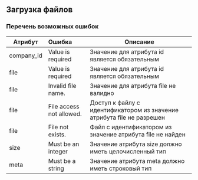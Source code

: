 ## Загрузка файлов
### Перечень возможных ошибок
| Атрибут | Ошибка                        | Описание                                            |
|---------|:------------------------------|-----------------------------------------------------|
| company_id | Value is required | Значение для атрибута id является обязательным |
| file | Value is required | Значение для атрибута id является обязательным |
| file | Invalid file name. | Значение для атрибута file не валидно |
| file | File access not allowed. | Доступ к файлу с идентификатором из значение атрибута file не разрешен |
| file | File not exists. | Файл с идентификатором из значение атрибута file не найден |
| size | Must be an integer | Значение атрибута size должно иметь целочисленный тип |
| meta | Must be a string | Значение атрибута meta должно иметь строковый тип |

<!-- ### [Пример ответа](https://github.com/ekvio-dev/integration-api-response-examples/blob/master/examples/v2/information/information-statistic.json) -->